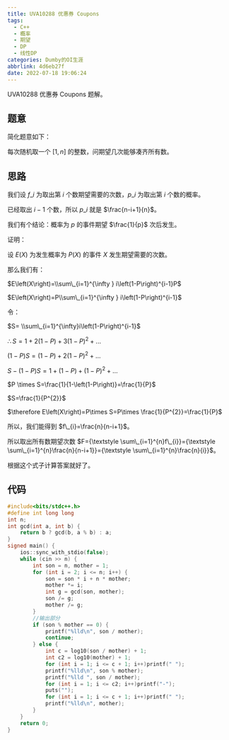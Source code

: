 ```yaml
---
title: UVA10288 优惠券 Coupons
tags:
  - C++
  - 概率
  - 期望
  - DP
  - 线性DP
categories: Dumby的OI生涯
abbrlink: 4d6eb27f
date: 2022-07-18 19:06:24
---
```


UVA10288 优惠券 Coupons 题解。

<!--more-->

## 题意

简化题意如下：

每次随机取一个 $\left [ 1,n \right ]$ 的整数，问期望几次能够凑齐所有数。

## 思路

我们设 $f\_{i}$ 为取出第 $i$ 个数期望需要的次数，$p\_{i}$ 为取出第 $i$ 个数的概率。

已经取出 $i-1$ 个数，所以 $p\_{i}$ 就是 $\frac{n-i+1}{n}$。

我们有个结论：概率为 $p$ 的事件期望 $\frac{1}{p}$ 次后发生。

证明：

设 $E\left( X \right)$ 为发生概率为 $P\left( X \right)$ 的事件 $X$ 发生期望需要的次数。

那么我们有：

$E\left(X\right)=\\sum\_{i=1}^{\infty } i\left(1-P\right)^{i-1}P$

$E\left(X\right)=P\\sum\_{i=1}^{\infty } i\left(1-P\right)^{i-1}$

令：

$S= \\sum\_{i=1}^{\infty}i\left(1-P\right)^{i-1}$

$\therefore S=1+2\left(1-P\right)+3\left(1-P\right)^{2}+...$

$\left(1-P\right)S=\left(1-P\right)+2\left(1-P\right)^{2}+...$

$S-\left(1-P\right)S=1+\left(1-P\right)+\left(1-P\right)^{2}+...$

$P \times S=\frac{1}{1-\left(1-P\right)}=\frac{1}{P}$


$S=\frac{1}{P^{2}}$

$\therefore E\left(X\right)=P\times S=P\times \frac{1}{P^{2}}=\frac{1}{P}$

所以，我们能得到 $f\_{i}=\frac{n}{n-i+1}$。

所以取出所有数期望次数 $F={\textstyle \sum\_{i=1}^{n}f\_{i}}={\textstyle \sum\_{i=1}^{n}\frac{n}{n-i+1}}={\textstyle \sum\_{i=1}^{n}\frac{n}{i}}$。

根据这个式子计算答案就好了。

## 代码
```cpp
#include<bits/stdc++.h>
#define int long long
int n;
int gcd(int a, int b) {
	return b ? gcd(b, a % b) : a;
}
signed main() {
	ios::sync_with_stdio(false);
	while (cin >> n) {
		int son = n, mother = 1;
		for (int i = 2; i <= n; i++) {
			son = son * i + n * mother;
			mother *= i;
			int g = gcd(son, mother);
			son /= g;
			mother /= g;
		}
		//输出部分
		if (son % mother == 0) {
			printf("%lld\n", son / mother);
			continue;
		} else {
			int c = log10(son / mother) + 1;
			int c2 = log10(mother) + 1;
			for (int i = 1; i <= c + 1; i++)printf(" ");
			printf("%lld\n", son % mother);
			printf("%lld ", son / mother);
			for (int i = 1; i <= c2; i++)printf("-");
			puts("");
			for (int i = 1; i <= c + 1; i++)printf(" ");
			printf("%lld\n", mother);
		}
	}
	return 0;
}
```